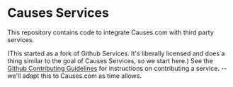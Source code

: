 Causes Services
===============

This repository contains code to integrate Causes.com with third party services.

(This started as a fork of Github Services.  It's liberally licensed and does a thing similar to the goal of Causes Services, so we start here.)
See the [Github Contributing Guidelines](https://github.com/github/github-services/blob/master/CONTRIBUTING.md)
for instructions on contributing a service. -- we'll adapt this to Causes.com as time allows.
